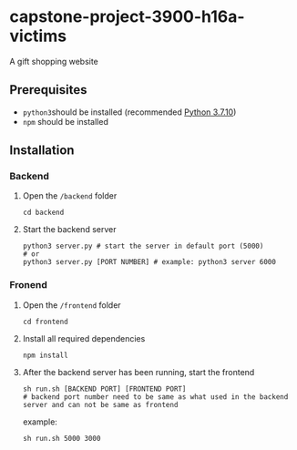 # capstone-project-3900-h16a-victims
A gift shopping website

## Prerequisites

* `python3`should be installed (recommended [Python 3.7.10](https://www.python.org/downloads/release/python-3710/))
* `npm` should be installed

## Installation

### Backend

1. Open the `/backend` folder

   ```shell
   cd backend
   ```

2. Start the backend server

   ```shell
   python3 server.py # start the server in default port (5000)
   # or
   python3 server.py [PORT NUMBER] # example: python3 server 6000
   ```

### Fronend

1. Open the `/frontend` folder

   ```shell
   cd frontend
   ```

2. Install all required dependencies

   ```shell
   npm install
   ```

3. After the backend server has been running, start the frontend

   ```shell
   sh run.sh [BACKEND PORT] [FRONTEND PORT] 
   # backend port number need to be same as what used in the backend server and can not be same as frontend 
   ```

   example:

   ```shell
   sh run.sh 5000 3000
   ```

   

